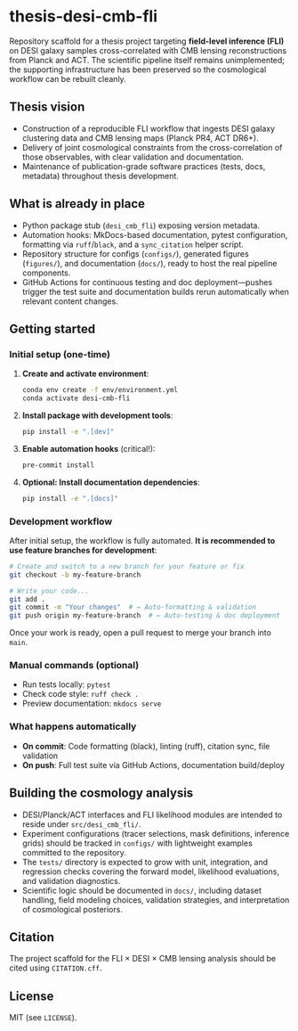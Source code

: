 # thesis-desi-cmb-fli

Repository scaffold for a thesis project targeting **field-level inference (FLI)** on
DESI galaxy samples cross-correlated with CMB lensing reconstructions from
Planck and ACT. The scientific pipeline itself remains unimplemented; the
supporting infrastructure has been preserved so the cosmological workflow can be
rebuilt cleanly.

## Thesis vision
- Construction of a reproducible FLI workflow that ingests DESI galaxy
  clustering data and CMB lensing maps (Planck PR4, ACT DR6+).
- Delivery of joint cosmological constraints from the cross-correlation of those
  observables, with clear validation and documentation.
- Maintenance of publication-grade software practices (tests, docs, metadata)
  throughout thesis development.

## What is already in place
- Python package stub (`desi_cmb_fli`) exposing version metadata.
- Automation hooks: MkDocs-based documentation, pytest configuration, formatting
  via `ruff`/`black`, and a `sync_citation` helper script.
- Repository structure for configs (`configs/`), generated figures (`figures/`),
  and documentation (`docs/`), ready to host the real pipeline components.
- GitHub Actions for continuous testing and doc deployment—pushes trigger the
  test suite and documentation builds rerun automatically when relevant content
  changes.

## Getting started

### Initial setup (one-time)
1. **Create and activate environment**:
   ```bash
   conda env create -f env/environment.yml
   conda activate desi-cmb-fli
   ```

2. **Install package with development tools**:
   ```bash
   pip install -e ".[dev]"
   ```

3. **Enable automation hooks** (critical!):
   ```bash
   pre-commit install
   ```

4. **Optional: Install documentation dependencies**:
   ```bash
   pip install -e ".[docs]"
   ```

### Development workflow
After initial setup, the workflow is fully automated. **It is recommended to use feature branches for development**:
```bash
# Create and switch to a new branch for your feature or fix
git checkout -b my-feature-branch

# Write your code...
git add .
git commit -m "Your changes"  # ← Auto-formatting & validation
git push origin my-feature-branch  # ← Auto-testing & doc deployment
```

Once your work is ready, open a pull request to merge your branch into `main`.

### Manual commands (optional)
- Run tests locally: `pytest`
- Check code style: `ruff check .`
- Preview documentation: `mkdocs serve`

### What happens automatically
- **On commit**: Code formatting (black), linting (ruff), citation sync, file validation
- **On push**: Full test suite via GitHub Actions, documentation build/deploy

## Building the cosmology analysis
- DESI/Planck/ACT interfaces and FLI likelihood modules are intended to reside
  under `src/desi_cmb_fli/`.
- Experiment configurations (tracer selections, mask definitions, inference
  grids) should be tracked in `configs/` with lightweight examples committed to
  the repository.
- The `tests/` directory is expected to grow with unit, integration, and
  regression checks covering the forward model, likelihood evaluations, and
  validation diagnostics.
- Scientific logic should be documented in `docs/`, including dataset handling,
  field modeling choices, validation strategies, and interpretation of
  cosmological posteriors.

## Citation
The project scaffold for the FLI × DESI × CMB lensing analysis should be cited
using `CITATION.cff`.

## License
MIT (see `LICENSE`).
